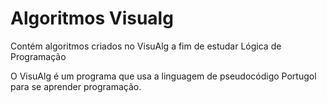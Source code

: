 # Algoritmos Visualg
 Contém algoritmos criados no VisuAlg a fim de estudar Lógica de Programação
 
 O VisuAlg é um programa que usa a linguagem de pseudocódigo Portugol para se aprender programação.
